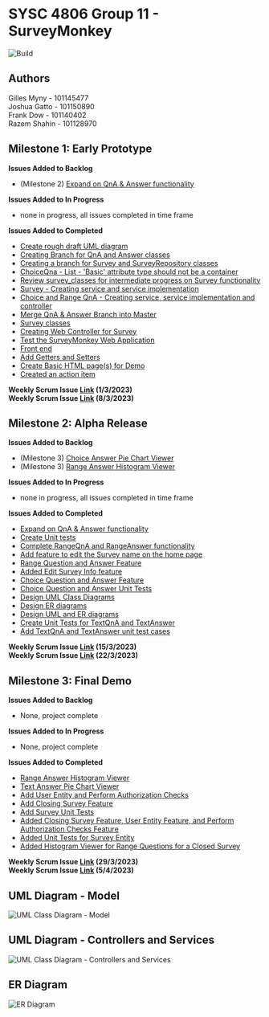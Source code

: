 # SYSC 4806 Group 11 - SurveyMonkey
![Build](https://github.com/GillesMyny1/SurveyMonkey/actions/workflows/maven.yml/badge.svg)

## Authors
Gilles Myny - 101145477  
Joshua Gatto - 101150890  
Frank Dow - 101140402  
Razem Shahin - 101128970  

## Milestone 1: Early Prototype
**Issues Added to Backlog**
- (Milestone 2) [Expand on QnA & Answer functionality][i9]

**Issues Added to In Progress**
- none in progress, all issues completed in time frame

**Issues Added to Completed**
- [Create rough draft UML diagram][i5]
- [Creating Branch for QnA and Answer classes][i6]
- [Creating a branch for Survey and SurveyRepository classes][i8]
- [ChoiceQna - List<String> - 'Basic' attribute type should not be a container][i7]
- [Review survey_classes for intermediate progress on Survey functionality][i10]
- [Survey - Creating service and service implementation][i11]
- [Choice and Range QnA - Creating service, service implementation and controller][i12]
- [Merge QnA & Answer Branch into Master][i13]
- [Survey classes][i14]
- [Creating Web Controller for Survey][i15]
- [Test the SurveyMonkey Web Application][i16]
- [Front end][i18]
- [Add Getters and Setters][i19]
- [Create Basic HTML page(s) for Demo][i20]
- [Created an action item][i23]

**Weekly Scrum Issue [Link][i1] (1/3/2023)**  
**Weekly Scrum Issue [Link][i4] (8/3/2023)**

## Milestone 2: Alpha Release
**Issues Added to Backlog**
- (Milestone 3) [Choice Answer Pie Chart Viewer][i39]
- (Milestone 3) [Range Answer Histogram Viewer][i42]

**Issues Added to In Progress**
- none in progress, all issues completed in time frame

**Issues Added to Completed**
- [Expand on QnA & Answer functionality][i9]
- [Create Unit tests][i28]
- [Complete RangeQnA and RangeAnswer functionality][i30]
- [Add feature to edit the Survey name on the home page][i31]
- [Range Question and Answer Feature][p32]
- [Added Edit Survey Info feature][p34]
- [Choice Question and Answer Feature][i35]
- [Choice Question and Answer Unit Tests][i36]
- [Design UML Class Diagrams][i37]
- [Design ER diagrams][i41]
- [Design UML and ER diagrams][p44]
- [Create Unit Tests for TextQnA and TextAnswer][i45]
- [Add TextQnA and TextAnswer unit test cases][p46]

**Weekly Scrum Issue [Link][i33] (15/3/2023)**  
**Weekly Scrum Issue [Link][i40] (22/3/2023)**

## Milestone 3: Final Demo
**Issues Added to Backlog**
- None, project complete

**Issues Added to In Progress**
- None, project complete

**Issues Added to Completed**
- [Range Answer Histogram Viewer][i42]
- [Text Answer Pie Chart Viewer][i43]
- [Add User Entity and Perform Authorization Checks][i51]
- [Add Closing Survey Feature][i52]
- [Add Survey Unit Tests][i53]
- [Added Closing Survey Feature, User Entity Feature, and Perform Authorization Checks Feature][p54]
- [Added Unit Tests for Survey Entity][p55]
- [Added Histogram Viewer for Range Questions for a Closed Survey][p56]

**Weekly Scrum Issue [Link][i48] (29/3/2023)**  
**Weekly Scrum Issue [Link][i49] (5/4/2023)**

## UML Diagram - Model
![UML Class Diagram - Model](https://user-images.githubusercontent.com/60025134/226721632-38eac714-4034-42b3-98e1-a00bcde8f0a0.png)

## UML Diagram - Controllers and Services
![UML Class Diagram - Controllers and Services](https://user-images.githubusercontent.com/60025134/226721698-243016ed-f4b4-447e-882c-cc5cae9bff8c.png)

## ER Diagram
![ER Diagram](https://user-images.githubusercontent.com/60025134/226722723-9d3b76be-84cd-45fa-b04b-c11525abf9ad.png)


[i1]: https://github.com/GillesMyny1/SurveyMonkey/issues/1
[i4]: https://github.com/GillesMyny1/SurveyMonkey/issues/4
[i9]: https://github.com/GillesMyny1/SurveyMonkey/issues/9
[i5]: https://github.com/GillesMyny1/SurveyMonkey/issues/5
[i6]: https://github.com/GillesMyny1/SurveyMonkey/issues/6
[i8]: https://github.com/GillesMyny1/SurveyMonkey/issues/8
[i7]: https://github.com/GillesMyny1/SurveyMonkey/issues/7
[i10]: https://github.com/GillesMyny1/SurveyMonkey/issues/10
[i11]: https://github.com/GillesMyny1/SurveyMonkey/issues/11
[i12]: https://github.com/GillesMyny1/SurveyMonkey/issues/12
[i13]: https://github.com/GillesMyny1/SurveyMonkey/issues/13
[i14]: https://github.com/GillesMyny1/SurveyMonkey/issues/14
[i15]: https://github.com/GillesMyny1/SurveyMonkey/issues/15
[i16]: https://github.com/GillesMyny1/SurveyMonkey/issues/16
[i18]: https://github.com/GillesMyny1/SurveyMonkey/issues/18
[i19]: https://github.com/GillesMyny1/SurveyMonkey/issues/19
[i20]: https://github.com/GillesMyny1/SurveyMonkey/issues/20
[i23]: https://github.com/GillesMyny1/SurveyMonkey/issues/23
[i28]: https://github.com/GillesMyny1/SurveyMonkey/issues/28
[i30]: https://github.com/GillesMyny1/SurveyMonkey/issues/30
[i31]: https://github.com/GillesMyny1/SurveyMonkey/issues/31
[p32]: https://github.com/GillesMyny1/SurveyMonkey/pull/32
[i33]: https://github.com/GillesMyny1/SurveyMonkey/issues/33
[p34]: https://github.com/GillesMyny1/SurveyMonkey/pull/34
[i35]: https://github.com/GillesMyny1/SurveyMonkey/issues/35
[i36]: https://github.com/GillesMyny1/SurveyMonkey/issues/36
[i37]: https://github.com/GillesMyny1/SurveyMonkey/issues/37
[i39]: https://github.com/GillesMyny1/SurveyMonkey/issues/39
[i40]: https://github.com/GillesMyny1/SurveyMonkey/issues/40
[i41]: https://github.com/GillesMyny1/SurveyMonkey/issues/41
[i42]: https://github.com/GillesMyny1/SurveyMonkey/issues/42
[p44]: https://github.com/GillesMyny1/SurveyMonkey/pull/44
[i45]: https://github.com/GillesMyny1/SurveyMonkey/issues/45
[p46]: https://github.com/GillesMyny1/SurveyMonkey/pull/46
[i43]: https://github.com/GillesMyny1/SurveyMonkey/issues/43
[i51]: https://github.com/GillesMyny1/SurveyMonkey/issues/51
[i52]: https://github.com/GillesMyny1/SurveyMonkey/issues/52
[i53]: https://github.com/GillesMyny1/SurveyMonkey/issues/53
[p54]: https://github.com/GillesMyny1/SurveyMonkey/issues/54
[p55]: https://github.com/GillesMyny1/SurveyMonkey/issues/55
[p56]: https://github.com/GillesMyny1/SurveyMonkey/issues/56
[i48]: https://github.com/GillesMyny1/SurveyMonkey/issues/48
[i49]: https://github.com/GillesMyny1/SurveyMonkey/issues/49
